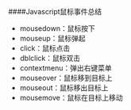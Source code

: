 ####Javascript鼠标事件总结
- mousedown：鼠标按下
- mouseup：鼠标弹起
- click：鼠标点击
- dblclick：鼠标双击
- contextmenu：弹出右键菜单
- mouseover：鼠标移到目标上
- mouseout：鼠标移出目标上
- mousemove：鼠标在目标上移动
